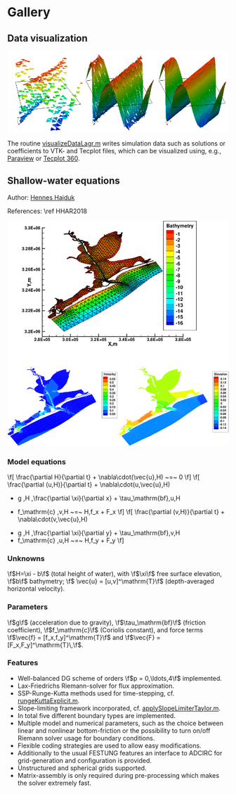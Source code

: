 # Gallery

## Data visualization

![Elementwise constant, linear, and quadratic approximation.](doxygen/images/visualization.png "Elementwise constant, linear, and quadratic approximation.")

The routine [visualizeDataLagr.m](visualizeDataLagr_8m.html) writes simulation data such as solutions or coefficients to VTK- and Tecplot files, which can be visualized using, e.g., [Paraview](http://www.paraview.org/) or [Tecplot 360](http://www.tecplot.com/).  

## Shallow-water equations

Author: [Hennes Hajduk](http://www.mathematik.tu-dortmund.de/de/personen/person/Hennes+Hajduk.html)

References: \ref HHAR2018

![Galveston Bay model domain with computational mesh, velocity magnitude, and surface elevation after a 10 days simulation.](doxygen/images/sweBVE.png "Galveston Bay model domain with computational mesh.")

### Model equations
\f[ \frac{\partial H}{\partial t} + \nabla\cdot(\vec{u}\,H) ~=~ 0 \f]
\f[ \frac{\partial (u\,H)}{\partial t} + \nabla\cdot(u\,\vec{u}\,H)
+ g \,H \,\frac{\partial \xi}{\partial x} + \tau_\mathrm{bf}\,u\,H 
 -  f_\mathrm{c} \,v\,H ~=~ H\,f_x + F_x \f]
\f[ \frac{\partial (v\,H)}{\partial t} + \nabla\cdot(v\,\vec{u}\,H)
+ g \,H \,\frac{\partial \xi}{\partial y} + \tau_\mathrm{bf}\,v\,H 
 +  f_\mathrm{c} \,u\,H ~=~ H\,f_y + F_y \f]

### Unknowns
\f$H=\xi - b\f$ (total height of water), with \f$\xi\f$ free surface elevation, \f$b\f$ bathymetry; \f$ \vec{u} = [u,v]^\mathrm{T}\f$ (depth-averaged horizontal velocity). 

### Parameters
 \f$g\f$ (acceleration due to gravity), \f$\tau_\mathrm{bf}\f$ (friction coefficient), \f$f_\mathrm{c}\f$ (Coriolis constant), and force terms \f$\vec{f} =
[f_x,f_y]^\mathrm{T}\f$ and \f$\vec{F} = [F_x,F_y]^\mathrm{T}\,\f$.

### Features
* Well-balanced DG scheme of orders \f$p = 0,\ldots,4\f$ implemented.
* Lax-Friedrichs Riemann-solver for flux approximation.
* SSP-Runge-Kutta methods used for time-stepping, cf. [rungeKuttaExplicit.m](rungeKuttaExplicit_8m.html).
* Slope-limiting framework incorporated, cf. [applySlopeLimiterTaylor.m](applySlopeLimiterTaylor_8m.html).
* In total five different boundary types are implemented.
* Multiple model and numerical parameters, such as the choice between linear and nonlinear bottom-friction or the possibility to turn on/off Riemann solver usage for boundary conditions.
* Flexible coding strategies are used to allow easy modifications.
* Additionally to the usual FESTUNG features an interface to ADCIRC for grid-generation and configuration is provided.
* Unstructured and spherical grids supported.
* Matrix-assembly is only required during pre-processing which makes the solver extremely fast.
